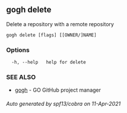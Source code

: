 ## gogh delete

Delete a repository with a remote repository

```
gogh delete [flags] [[OWNER/]NAME]
```

### Options

```
  -h, --help   help for delete
```

### SEE ALSO

* [gogh](gogh.md)	 - GO GitHub project manager

###### Auto generated by spf13/cobra on 11-Apr-2021
